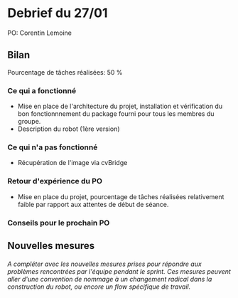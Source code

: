 # Debrief du 27/01

PO: Corentin Lemoine


## Bilan

Pourcentage de tâches réalisées: 50 %

### Ce qui a fonctionné

- Mise en place de l'architecture du projet, installation et vérification du bon fonctionnnement du package fourni pour tous les membres du groupe.
- Description du robot (1ère version)


### Ce qui n'a pas fonctionné
- Récupération de l'image via cvBridge



### Retour d'expérience du PO
- Mise en place du projet, pourcentage de tâches réalisées relativement faible par rapport aux attentes de début de séance.


### Conseils pour le prochain PO


## Nouvelles mesures

###### A compléter avec les nouvelles mesures prises pour répondre aux problèmes rencontrées par l'équipe pendant le sprint. Ces mesures peuvent aller d'une convention de nommage à un changement radical dans la construction du robot, ou encore un flow spécifique de travail.

